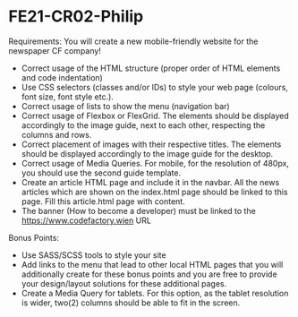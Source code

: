 # FE21-CR02-Philip
Requirements:
You will create a new mobile-friendly website for the newspaper CF company!
- Correct usage of the HTML structure (proper order of HTML elements and code indentation)
- Use CSS selectors (classes and/or IDs) to style your web page (colours, font size, font style etc.).
- Correct usage of lists to show the menu (navigation bar)
- Correct usage of Flexbox or FlexGrid. The elements should be displayed accordingly to the image guide, next to each other, respecting the columns and rows.
- Correct placement of images with their respective titles. The elements should be displayed accordingly to the image guide for the desktop. 
- Correct usage of Media Queries. For mobile, for the resolution of 480px, you should use the second guide template.
- Create an article HTML page and include it in the navbar. All the news articles which are shown on the index.html page should be linked to this page. Fill this article.html page with content.
- The banner (How to become a developer) must be linked to the https://www.codefactory.wien URL

Bonus Points:
- Use SASS/SCSS tools to style your site
- Add links to the menu that lead to other local HTML pages that you will additionally create for these bonus points and you are free to provide your design/layout solutions for these additional pages. 
- Create a Media Query for tablets. For this option, as the tablet resolution is wider, two(2) columns should be able to fit in the screen. 
